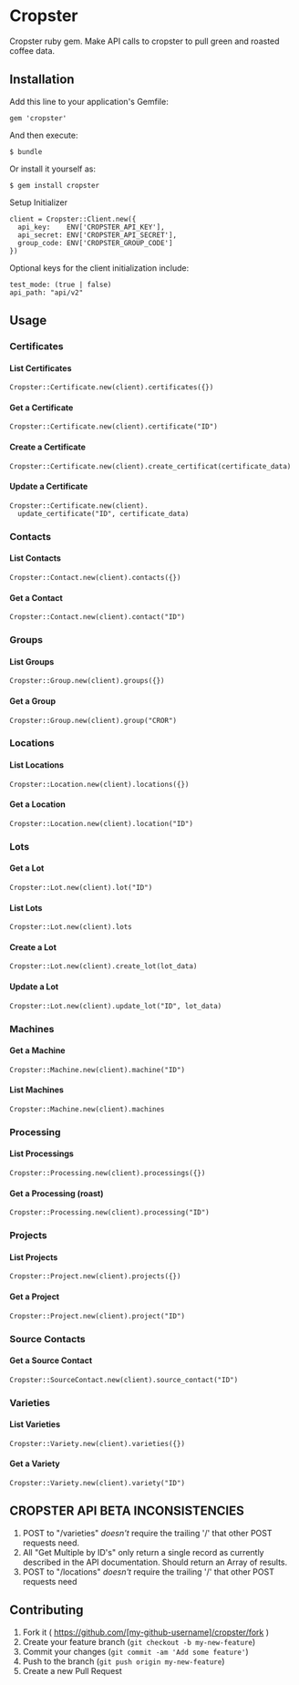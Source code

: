 # Cropster
Cropster ruby gem. Make API calls to cropster to pull green and roasted coffee data.

## Installation

Add this line to your application's Gemfile:

    gem 'cropster'

And then execute:

    $ bundle

Or install it yourself as:

    $ gem install cropster

Setup Initializer

    client = Cropster::Client.new({
      api_key:    ENV['CROPSTER_API_KEY'],
      api_secret: ENV['CROPSTER_API_SECRET'],
      group_code: ENV['CROPSTER_GROUP_CODE']
    })

Optional keys for the client initialization include:

    test_mode: (true | false)
    api_path: "api/v2"

## Usage

### Certificates
#### List Certificates
    Cropster::Certificate.new(client).certificates({})
#### Get a Certificate
    Cropster::Certificate.new(client).certificate("ID")
#### Create a Certificate
    Cropster::Certificate.new(client).create_certificat(certificate_data)
#### Update a Certificate
    Cropster::Certificate.new(client).
      update_certificate("ID", certificate_data)

### Contacts
#### List Contacts
    Cropster::Contact.new(client).contacts({})
#### Get a Contact
    Cropster::Contact.new(client).contact("ID")

### Groups
#### List Groups
    Cropster::Group.new(client).groups({})
#### Get a Group
    Cropster::Group.new(client).group("CROR")

### Locations
#### List Locations
    Cropster::Location.new(client).locations({})
#### Get a Location
    Cropster::Location.new(client).location("ID")

### Lots
#### Get a Lot
    Cropster::Lot.new(client).lot("ID")
#### List Lots
    Cropster::Lot.new(client).lots
#### Create a Lot
    Cropster::Lot.new(client).create_lot(lot_data)
#### Update a Lot
    Cropster::Lot.new(client).update_lot("ID", lot_data)

### Machines
#### Get a Machine
    Cropster::Machine.new(client).machine("ID")
#### List Machines
    Cropster::Machine.new(client).machines

### Processing
#### List Processings
    Cropster::Processing.new(client).processings({})
#### Get a Processing (roast)
    Cropster::Processing.new(client).processing("ID")

### Projects
#### List Projects
    Cropster::Project.new(client).projects({})
#### Get a Project
    Cropster::Project.new(client).project("ID")

### Source Contacts
#### Get a Source Contact
    Cropster::SourceContact.new(client).source_contact("ID")

### Varieties
#### List Varieties
    Cropster::Variety.new(client).varieties({})
#### Get a Variety
    Cropster::Variety.new(client).variety("ID")

## CROPSTER API BETA INCONSISTENCIES

1. POST to "/varieties" _doesn't_ require the trailing '/' that other POST
   requests need.
2. All "Get Multiple by ID's" only return a single record as currently
   described in the API documentation. Should return an Array of results.
3. POST to "/locations" _doesn't_ require the trailing '/' that other POST
   requests need

## Contributing

1. Fork it ( https://github.com/[my-github-username]/cropster/fork )
2. Create your feature branch (`git checkout -b my-new-feature`)
3. Commit your changes (`git commit -am 'Add some feature'`)
4. Push to the branch (`git push origin my-new-feature`)
5. Create a new Pull Request
